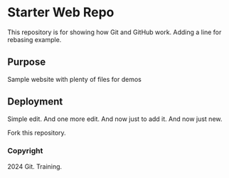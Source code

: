 # Starter Web Repo

This repository is for showing how Git and GitHub work. Adding a line for rebasing example.

## Purpose

Sample website with plenty of files for demos

## Deployment

Simple edit. And one more edit. And now just to add it. And now just new.

Fork this repository.

### Copyright

2024 Git. Training.